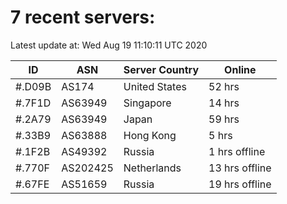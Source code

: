 # 7 recent servers:

Latest update at: Wed Aug 19 11:10:11 UTC 2020

| ID | ASN | Server Country | Online |
| -- | --- | -------------- | ------ |
| #.D09B | AS174 | United States | 52 hrs |
| #.7F1D | AS63949 | Singapore | 14 hrs |
| #.2A79 | AS63949 | Japan | 59 hrs |
| #.33B9 | AS63888 | Hong Kong | 5 hrs |
| #.1F2B | AS49392 | Russia | 1 hrs offline |
| #.770F | AS202425 | Netherlands | 13 hrs offline |
| #.67FE | AS51659 | Russia | 19 hrs offline |

